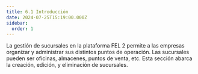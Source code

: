 ```yaml
---
title: 6.1 Introducción
date: 2024-07-25T15:19:00.000Z
sidebar:
  order: 1
---
```

La gestión de sucursales en la plataforma FEL 2 permite a las empresas organizar y administrar sus distintos puntos de operación. Las sucursales pueden ser oficinas, almacenes, puntos de venta, etc. Esta sección abarca la creación, edición, y eliminación de sucursales.

